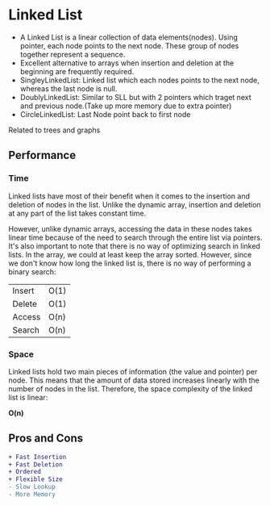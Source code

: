 # Linked List

- A Linked List is a linear collection of data elements(nodes). Using pointer, each node points to the next node. These group of nodes together represent a sequence.
- Excellent alternative to arrays when insertion and deletion at the beginning are frequently required.
- SingleyLinkedList: Linked list which each nodes points to the next node, whereas the last node is null.
- DoublyLinkedList: Similar to SLL but with 2 pointers which traget next and previous node.(Take up more memory due to extra pointer)
- CircleLinkedList: Last Node point back to first node

Related to trees and graphs

## Performance

### Time

Linked lists have most of their benefit when it comes to the insertion and deletion of nodes in the list. Unlike the dynamic array, insertion and deletion at any part of the list takes constant time.

However, unlike dynamic arrays, accessing the data in these nodes takes linear time because of the need to search through the entire list via pointers. It's also important to note that there is no way of optimizing search in linked lists. In the array, we could at least keep the array sorted. However, since we don't know how long the linked list is, there is no way of performing a binary search:

<table>
    <tbody>
        <tr>
            <td>Insert</td>
            <td>O(1)</td>
        </tr>
        <tr>
            <td>Delete</td>
            <td>O(1)</td>
        </tr>
        <tr>
            <td>Access</td>
            <td>O(n)</td>
        </tr>
        <tr>
            <td>Search</td>
            <td>O(n)</td>
        </tr>
    </tbody>
</table>

### Space

Linked lists hold two main pieces of information (the value and pointer) per node. This means that the amount of data stored increases linearly with the number of nodes in the list. Therefore, the space complexity of the linked list is linear:

**O(n)**

## Pros and Cons

```diff
+ Fast Insertion
+ Fast Deletion
+ Ordered
+ Flexible Size
- Slow Lookup
- More Memory
```